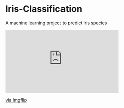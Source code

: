 # Iris-Classification
A machine learning project to predict iris species
<div style="width:360px;max-width:100%;"><div style="height:0;padding-bottom:56.11%;position:relative;"><iframe width="360" height="202" style="position:absolute;top:0;left:0;width:100%;height:100%;" frameBorder="0" src="https://imgflip.com/embed/45p2yo"></iframe></div><p><a href="https://imgflip.com/gif/45p2yo">via Imgflip</a></p></div>
